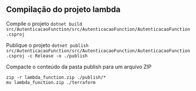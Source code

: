 ## Compilação do projeto lambda

Compile o projeto
`dotnet build src/AutenticacaoFunction/src/AutenticacaoFunction/AutenticacaoFunction.csproj`

Publique o projeto
`dotnet publish src/AutenticacaoFunction/src/AutenticacaoFunction/AutenticacaoFunction.csproj -c Release -o ./publish`

Compacte o conteúdo da pasta publish para um arquivo ZIP
```
zip -r lambda_function.zip ./publish/*
mv lambda_function.zip ./terraform
```